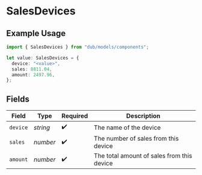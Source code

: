 # SalesDevices

## Example Usage

```typescript
import { SalesDevices } from "dub/models/components";

let value: SalesDevices = {
  device: "<value>",
  sales: 8811.04,
  amount: 2497.96,
};
```

## Fields

| Field                                      | Type                                       | Required                                   | Description                                |
| ------------------------------------------ | ------------------------------------------ | ------------------------------------------ | ------------------------------------------ |
| `device`                                   | *string*                                   | :heavy_check_mark:                         | The name of the device                     |
| `sales`                                    | *number*                                   | :heavy_check_mark:                         | The number of sales from this device       |
| `amount`                                   | *number*                                   | :heavy_check_mark:                         | The total amount of sales from this device |